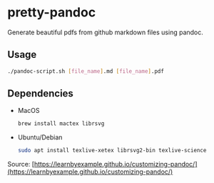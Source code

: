 # pretty-pandoc

Generate beautiful pdfs from github markdown files using pandoc.

## Usage
```sh
./pandoc-script.sh [file_name].md [file_name].pdf
```

## Dependencies

* MacOS
    ```sh
    brew install mactex librsvg
    ```

* Ubuntu/Debian
    ```sh
    sudo apt install texlive-xetex librsvg2-bin texlive-science
    ```

Source: [https://learnbyexample.github.io/customizing-pandoc/](https://learnbyexample.github.io/customizing-pandoc/)
